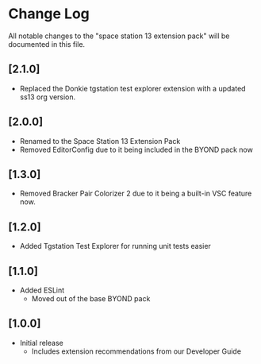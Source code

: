 # Change Log

All notable changes to the "space station 13 extension pack" will be documented in this file.

## [2.1.0]
- Replaced the Donkie tgstation test explorer extension with a updated ss13 org version.

## [2.0.0]
- Renamed to the Space Station 13 Extension Pack
- Removed EditorConfig due to it being included in the BYOND pack now

## [1.3.0]

- Removed Bracker Pair Colorizer 2 due to it being a built-in VSC feature now.

## [1.2.0]

- Added Tgstation Test Explorer for running unit tests easier

## [1.1.0]

- Added ESLint
  - Moved out of the base BYOND pack

## [1.0.0]

- Initial release
	- Includes extension recommendations from our Developer Guide
